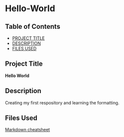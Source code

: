 # Hello-World
## Table of Contents

- [PROJECT TITLE](#Project-Title)
- [DESCRIPTION](#Description)
- [FILES USED](#Files-Used)

## Project Title

**Hello World**

## Description

Creating my first respository and learning the formatting.

## Files Used

[Markdown cheatsheet](https://www.markdownguide.org/cheat-sheet/)

